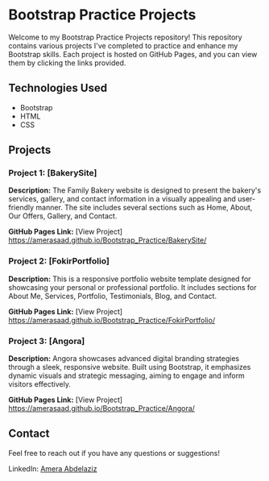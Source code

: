 # Bootstrap Practice Projects

Welcome to my Bootstrap Practice Projects repository! This repository contains various projects I've completed to practice and enhance my Bootstrap skills. Each project is hosted on GitHub Pages, and you can view them by clicking the links provided.

## Technologies Used
- Bootstrap
- HTML
- CSS

## Projects
### Project 1: [BakerySite]
**Description:** The Family Bakery website is designed to present the bakery's services, gallery, and contact information in a visually appealing and user-friendly manner. The site includes several sections such as Home, About, Our Offers, Gallery, and Contact.

**GitHub Pages Link:** [View Project] https://amerasaad.github.io/Bootstrap_Practice/BakerySite/

### Project 2: [FokirPortfolio]
**Description:** This is a responsive portfolio website template designed for showcasing your personal or professional portfolio. It includes sections for About Me, Services, Portfolio, Testimonials, Blog, and Contact.

**GitHub Pages Link:** [View Project] https://amerasaad.github.io/Bootstrap_Practice/FokirPortfolio/

### Project 3: [Angora]
**Description:** Angora showcases advanced digital branding strategies through a sleek, responsive website. Built using Bootstrap, it emphasizes dynamic visuals and strategic messaging, aiming to engage and inform visitors effectively.

**GitHub Pages Link:** [View Project] https://amerasaad.github.io/Bootstrap_Practice/Angora/

## Contact
Feel free to reach out if you have any questions or suggestions!

LinkedIn: [Amera Abdelaziz](https://www.linkedin.com/in/amera-abdelaziz-a7a466229)
